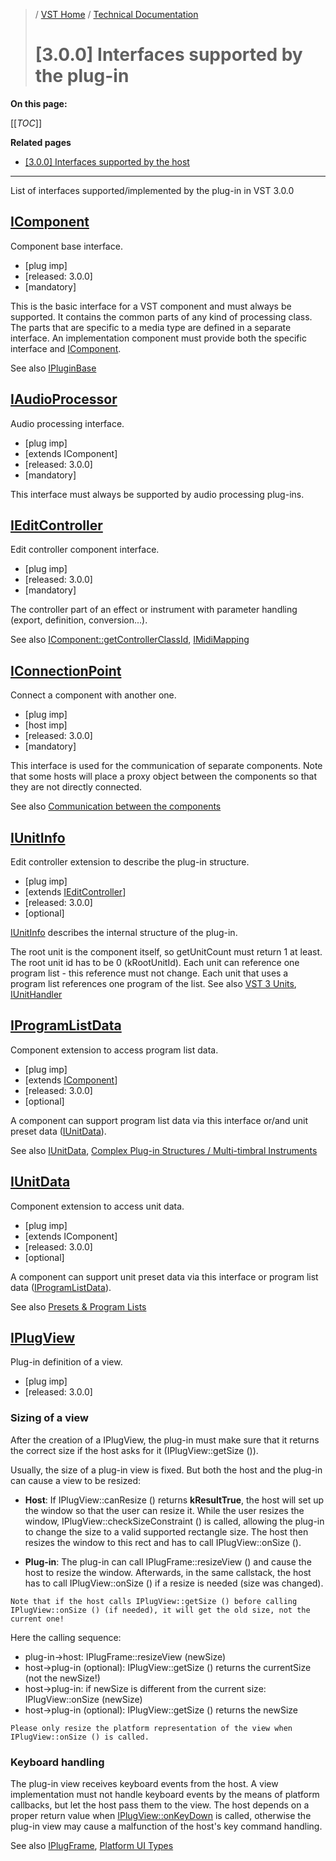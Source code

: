 >/ [VST Home](/Index.md) / [Technical Documentation](../Index.md)
>
># [3.0.0] Interfaces supported by the plug-in

**On this page:**

[[_TOC_]]

**Related pages**

- [[3.0.0] Interfaces supported by the host](../Change+History/3.0.0/Host+Interfaces.md)

---

List of interfaces supported/implemented by the plug-in in VST 3.0.0

## [IComponent](https://steinbergmedia.github.io/vst3_doc/vstinterfaces/classSteinberg_1_1Vst_1_1IComponent.html)

Component base interface.

- [plug imp]
- [released: 3.0.0]
- [mandatory]

This is the basic interface for a VST component and must always be supported. It contains the common parts of any kind of processing class. The parts that are specific to a media type are defined in a separate interface. An implementation component must provide both the specific interface and [IComponent](https://steinbergmedia.github.io/vst3_doc/vstinterfaces/classSteinberg_1_1Vst_1_1IComponent.html).

See also [IPluginBase](https://steinbergmedia.github.io/vst3_doc/base/classSteinberg_1_1IPluginBase.html)

## [IAudioProcessor](https://steinbergmedia.github.io/vst3_doc/vstinterfaces/classSteinberg_1_1Vst_1_1IAudioProcessor.html)

Audio processing interface.

- [plug imp]
- [extends IComponent]
- [released: 3.0.0]
- [mandatory]

This interface must always be supported by audio processing plug-ins.

## [IEditController](https://steinbergmedia.github.io/vst3_doc/vstinterfaces/classSteinberg_1_1Vst_1_1IEditController.html)

Edit controller component interface.

- [plug imp]
- [released: 3.0.0]
- [mandatory]

The controller part of an effect or instrument with parameter handling (export, definition, conversion...).

See also [IComponent::getControllerClassId](https://steinbergmedia.github.io/vst3_doc/vstinterfaces/classSteinberg_1_1Vst_1_1IComponent.html#a8aa65685068ad033af57b1497926b689), [IMidiMapping](https://steinbergmedia.github.io/vst3_doc/vstinterfaces/classSteinberg_1_1Vst_1_1IMidiMapping.html)

## [IConnectionPoint](https://steinbergmedia.github.io/vst3_doc/vstinterfaces/classSteinberg_1_1Vst_1_1IConnectionPoint.html)

Connect a component with another one.

- [plug imp]
- [host imp]
- [released: 3.0.0]
- [mandatory]

This interface is used for the communication of separate components. Note that some hosts will place a proxy object between the components so that they are not directly connected.

See also [Communication between the components](/pages/Technical+Documentation/API+Documentation/Index.html#communication-between-the-components)

## [IUnitInfo](https://steinbergmedia.github.io/vst3_doc/vstinterfaces/classSteinberg_1_1Vst_1_1IUnitInfo.html)

Edit controller extension to describe the plug-in structure.

- [plug imp]
- [extends [IEditController](https://steinbergmedia.github.io/vst3_doc/vstinterfaces/classSteinberg_1_1Vst_1_1IEditController.html)]
- [released: 3.0.0]
- [optional]

[IUnitInfo](https://steinbergmedia.github.io/vst3_doc/vstinterfaces/classSteinberg_1_1Vst_1_1IUnitInfo.html) describes the internal structure of the plug-in.

The root unit is the component itself, so getUnitCount must return 1 at least.
The root unit id has to be 0 (kRootUnitId).
Each unit can reference one program list - this reference must not change.
Each unit that uses a program list references one program of the list.
See also [VST 3 Units](/pages/Technical+Documentation/VST+3+Units/Index.md), [IUnitHandler](https://steinbergmedia.github.io/vst3_doc/vstinterfaces/classSteinberg_1_1Vst_1_1IUnitHandler.html)

## [IProgramListData](https://steinbergmedia.github.io/vst3_doc/vstinterfaces/classSteinberg_1_1Vst_1_1IProgramListData.html)

Component extension to access program list data.

- [plug imp]
- [extends [IComponent](https://steinbergmedia.github.io/vst3_doc/vstinterfaces/classSteinberg_1_1Vst_1_1IComponent.html)]
- [released: 3.0.0]
- [optional]

A component can support program list data via this interface or/and unit preset data ([IUnitData](https://steinbergmedia.github.io/vst3_doc/vstinterfaces/classSteinberg_1_1Vst_1_1IUnitData.html)).

See also [IUnitData](https://steinbergmedia.github.io/vst3_doc/vstinterfaces/classSteinberg_1_1Vst_1_1IUnitData.html), [Complex Plug-in Structures / Multi-timbral Instruments](/pages/Technical+Documentation/Complex+Structures/Index.md)

## [IUnitData](https://steinbergmedia.github.io/vst3_doc/vstinterfaces/classSteinberg_1_1Vst_1_1IUnitData.html)

Component extension to access unit data.

- [plug imp]
- [extends IComponent]
- [released: 3.0.0]
- [optional]

A component can support unit preset data via this interface or program list data ([IProgramListData](https://steinbergmedia.github.io/vst3_doc/vstinterfaces/classSteinberg_1_1Vst_1_1IProgramListData.html)).

See also [Presets & Program Lists](/pages/Technical+Documentation/Presets+Program+Lists/Index.md)

## [IPlugView](https://steinbergmedia.github.io/vst3_doc/base/classSteinberg_1_1IPlugView.html)

Plug-in definition of a view.

- [plug imp]
- [released: 3.0.0]

### Sizing of a view

After the creation of a IPlugView, the plug-in must make sure that it returns the correct size if the host asks for it (IPlugView::getSize ()).

Usually, the size of a plug-in view is fixed. But both the host and the plug-in can cause a view to be resized:

- **Host**: If IPlugView::canResize () returns **kResultTrue**, the host will set up the window so that the user can resize it. While the user resizes the window, IPlugView::checkSizeConstraint () is called, allowing the plug-in to change the size to a valid supported rectangle size. The host then resizes the window to this rect and has to call IPlugView::onSize ().

- **Plug-in**: The plug-in can call IPlugFrame::resizeView () and cause the host to resize the window.
Afterwards, in the same callstack, the host has to call IPlugView::onSize () if a resize is needed (size was changed).

```admonish info
Note that if the host calls IPlugView::getSize () before calling IPlugView::onSize () (if needed), it will get the old size, not the current one!
```

Here the calling sequence:

- plug-in->host: IPlugFrame::resizeView (newSize)
- host->plug-in (optional): IPlugView::getSize () returns the currentSize (not the newSize!)
- host->plug-in: if newSize is different from the current size: IPlugView::onSize (newSize)
- host->plug-in (optional): IPlugView::getSize () returns the newSize

```admonish info
Please only resize the platform representation of the view when IPlugView::onSize () is called.
```

### Keyboard handling

The plug-in view receives keyboard events from the host. A view implementation must not handle keyboard events by the means of platform callbacks, but let the host pass them to the view. The host depends on a proper return value when [IPlugView::onKeyDown](https://steinbergmedia.github.io/vst3_doc/base/classSteinberg_1_1IPlugView.html#a759b576f046e699c84dc07d579600b1b) is called, otherwise the plug-in view may cause a malfunction of the host's key command handling.

See also [IPlugFrame](https://steinbergmedia.github.io/vst3_doc/base/classSteinberg_1_1IPlugFrame.html), [Platform UI Types](https://steinbergmedia.github.io/vst3_doc/vstinterfaces/group__platformUIType.html)